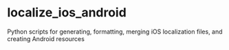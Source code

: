 # localize_ios_android
Python scripts for generating, formatting, merging iOS localization files, and creating Android resources
